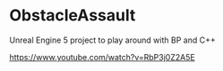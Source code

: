 # ObstacleAssault
 Unreal Engine 5 project to play around with BP and C++

https://www.youtube.com/watch?v=RbP3j0Z2A5E
